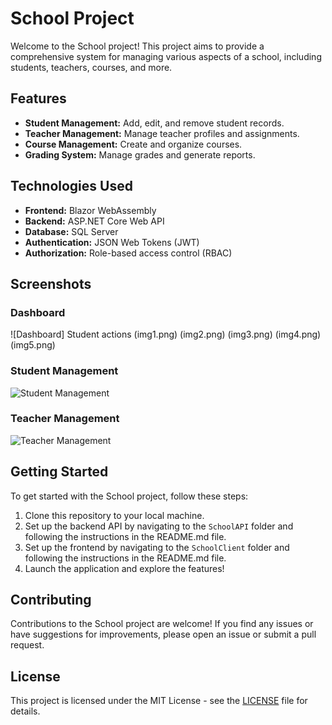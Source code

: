# School Project

Welcome to the School project! This project aims to provide a comprehensive system for managing various aspects of a school, including students, teachers, courses, and more.

## Features

- **Student Management:** Add, edit, and remove student records.
- **Teacher Management:** Manage teacher profiles and assignments.
- **Course Management:** Create and organize courses.
- **Grading System:** Manage grades and generate reports.

## Technologies Used

- **Frontend:** Blazor WebAssembly
- **Backend:** ASP.NET Core Web API
- **Database:** SQL Server
- **Authentication:** JSON Web Tokens (JWT)
- **Authorization:** Role-based access control (RBAC)




## Screenshots

### Dashboard
![Dashboard]
Student actions
(img1.png)
(img2.png)
(img3.png)
(img4.png)
(img5.png)

### Student Management
![Student Management](images/student-management.png)

### Teacher Management
![Teacher Management](images/teacher-management.png)

## Getting Started

To get started with the School project, follow these steps:

1. Clone this repository to your local machine.
2. Set up the backend API by navigating to the `SchoolAPI` folder and following the instructions in the README.md file.
3. Set up the frontend by navigating to the `SchoolClient` folder and following the instructions in the README.md file.
4. Launch the application and explore the features!

## Contributing

Contributions to the School project are welcome! If you find any issues or have suggestions for improvements, please open an issue or submit a pull request.

## License

This project is licensed under the MIT License - see the [LICENSE](LICENSE) file for details.
